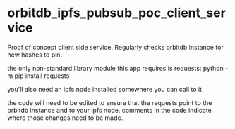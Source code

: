 # orbitdb_ipfs_pubsub_poc_client_service
Proof of concept client side service. Regularly checks orbitdb instance for new hashes to pin.

the only non-standard library module this app requires is requests:
python -m pip install requests

you'll also need an ipfs node installed somewhere you can call to it

the code will need to be edited to ensure that the requests point to the orbitdb instance and to your ipfs node. 
comments in the code indicate where those changes need to be made.
